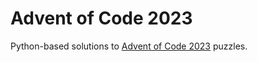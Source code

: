 # Advent of Code 2023
Python-based solutions to [Advent of Code 2023](https://adventofcode.com/2023/) puzzles.